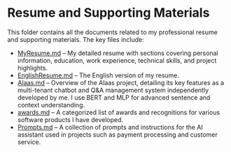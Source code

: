 # Resume and Supporting Materials 

This folder contains all the documents related to my professional resume and supporting materials. The key files include:

- [MyResume.md](https://github.com/hsctim/Resume/blob/main/MyResume.md) – My detailed resume with sections covering personal information, education, work experience, technical skills, and project highlights.
- [EnglishResume.md](https://github.com/hsctim/Resume/blob/main/EnglishResume.md) – The English version of my resume.
- [AIaas.md](https://github.com/hsctim/Resume/blob/main/AIaas.md) – Overview of the Alaas project, detailing its key features as a multi-tenant chatbot and Q&A management system independently developed by me. I use BERT and MLP for advanced sentence and context understanding.
- [awards.md](https://github.com/hsctim/Resume/blob/main/awards.md) – A categorized list of awards and recognitions for various software products I have developed.
- [Prompts.md](https://github.com/hsctim/Resume/blob/main/Prompts.md) – A collection of prompts and instructions for the AI assistant used in projects such as payment processing and customer service.



